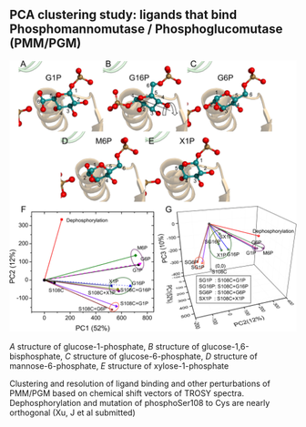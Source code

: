 ## PCA clustering study: ligands that bind Phosphomannomutase / Phosphoglucomutase (PMM/PGM)  

<img src='../../png/examples/biplot.jpeg' width=800>

*A* structure of glucose-1-phosphate,
*B* structure of glucose-1,6-bisphosphate,
*C* structure of glucose-6-phosphate,
*D* structure of mannose-6-phosphate,
*E* structure of xylose-1-phosphate

Clustering and resolution of ligand binding and other perturbations of PMM/PGM based on chemical shift vectors of TROSY spectra. 
Dephosphorylation and mutation of phosphoSer108 to Cys are nearly orthogonal (Xu, J et al
submitted)


